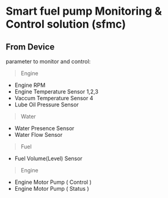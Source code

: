 # Smart fuel pump Monitoring & Control solution (sfmc)

## From Device

parameter to monitor and control:

> Engine

- Engine RPM
- Engine Temperature Sensor 1,2,3
- Vaccum Temperature Sensor 4
- Lube Oil Pressure Sensor

> Water

- Water Presence Sensor
- Water Flow Sensor

> Fuel

- Fuel Volume(Level) Sensor

> Engine

- Engine Motor Pump ( Control )
- Engine Motor Pump ( Status )

